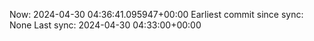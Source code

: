 Now: 2024-04-30 04:36:41.095947+00:00 Earliest commit since sync: None Last sync: 2024-04-30 04:33:00+00:00
